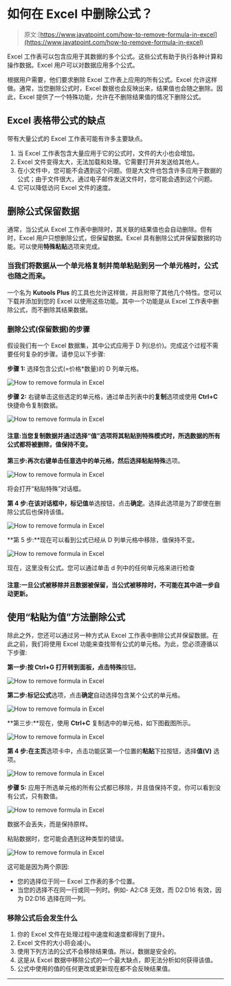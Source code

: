 # 如何在 Excel 中删除公式？

> 原文:[https://www.javatpoint.com/how-to-remove-formula-in-excel](https://www.javatpoint.com/how-to-remove-formula-in-excel)

Excel 工作表可以包含应用于其数据的多个公式。这些公式有助于执行各种计算和操作数据。Excel 用户可以对数据应用多个公式。

根据用户需要，他们要求删除 Excel 工作表上应用的所有公式。Excel 允许这样做。通常，当您删除公式时，Excel 数据也会反映出来，结果值也会随之删除。因此，Excel 提供了一个特殊功能，允许在不删除结果值的情况下删除公式。

## Excel 表格带公式的缺点

带有大量公式的 Excel 工作表可能有许多主要缺点。

1.  当 Excel 工作表包含大量应用于它的公式时，文件的大小也会增加。
2.  Excel 文件变得太大，无法加载和处理。它需要打开并发送给其他人。
3.  在小文件中，您可能不会遇到这个问题。但是大文件也包含许多应用于数据的公式；由于文件很大，通过电子邮件发送文件时，您可能会遇到这个问题。
4.  它可以降低访问 Excel 文件的速度。

## 删除公式保留数据

通常，当公式从 Excel 工作表中删除时，其关联的结果值也会自动删除。但有时，Excel 用户只想删除公式，但保留数据。Excel 具有删除公式并保留数据的功能。可以使用**特殊粘贴**选项来完成。

### 当我们将数据从一个单元格复制并简单粘贴到另一个单元格时，公式也随之而来。

一个名为 **Kutools Plus** 的工具也允许这样做，并且附带了其他几个特性。您可以下载并添加到您的 Excel 以使用这些功能。其中一个功能是从 Excel 工作表中删除公式，而不删除其结果数据。

### 删除公式(保留数据)的步骤

假设我们有一个 Excel 数据集，其中公式应用于 D 列(总价)。完成这个过程不需要任何复杂的步骤。请参见以下步骤:

**步骤 1:** 选择包含公式(=价格*数量)的 D 列单元格。

![How to remove formula in Excel](../Images/471657e7c0d2a77e428632b02b602c1b.png)

**步骤 2:** 右键单击这些选定的单元格，通过单击列表中的**复制**选项或使用 **Ctrl+C** 快捷命令复制数据。

![How to remove formula in Excel](../Images/3c55b4d9b492c84d0d21c3cb3da545ea.png)

#### 注意:当您复制数据并通过选择“值”选项将其粘贴到特殊模式时，所选数据的所有公式都将被删除，值保持不变。

**第三步:**再次右键单击任意选中的单元格，然后选择**粘贴特殊**选项。

![How to remove formula in Excel](../Images/7de844ce349ece40c3a0e71dbc9a6978.png)

将会打开“粘贴特殊”对话框。

**第 4 步:**在该对话框中，标记**值**单选按钮，点击**确定**。选择此选项是为了即使在删除公式后也保持该值。

![How to remove formula in Excel](../Images/852b113bf21083d927c17fb187adb6c1.png)

**第 5 步:**现在可以看到公式已经从 D 列单元格中移除，值保持不变。

![How to remove formula in Excel](../Images/2f08fa41ea48b71a7a6f5dfa6f46f86d.png)

现在，这里没有公式。您可以通过单击 d 列中的任何单元格来进行检查

#### 注意:一旦公式被移除并且数据被保留，当公式被移除时，不可能在其中进一步自动更新。

## 使用“粘贴为值”方法删除公式

除此之外，您还可以通过另一种方式从 Excel 工作表中删除公式并保留数据。在此之前，我们将使用 Excel 功能来查找带有公式的单元格。为此，您必须遵循以下步骤:

**第一步:**按 **Ctrl+G** 打开转到面板，点击**特殊**按钮。

![How to remove formula in Excel](../Images/dce4aa0babfb1c629e0b6b7fdd303240.png)

**第二步:**标记**公式**选项，点击**确定**自动选择包含某个公式的单元格。

![How to remove formula in Excel](../Images/2ffdfe3d5e425bd8fb5e8c74766929ca.png)

**第三步:**现在，使用 **Ctrl+C** 复制选中的单元格，如下图截图所示。

![How to remove formula in Excel](../Images/1b8de760bb8b3dc44c2e8d6eefb03f1f.png)

**第 4 步:**在**主页**选项卡中，点击功能区第一个位置的**粘贴**下拉按钮，选择**值(V)** 选项。

![How to remove formula in Excel](../Images/9bfadde8928000649ef422e4b23d21a7.png)

**步骤 5:** 应用于所选单元格的所有公式都已移除，并且值保持不变。你可以看到没有公式，只有数值。

![How to remove formula in Excel](../Images/c1d979439cf05a28ca3f95a34d7e8695.png)

数据不会丢失，而是保持原样。

粘贴数据时，您可能会遇到这种类型的错误。

![How to remove formula in Excel](../Images/cb2dd5e03f974e43982535f139795d39.png)

这可能是因为两个原因:

*   您的选择位于同一 Excel 工作表的多个位置。
*   当您的选择不在同一行或同一列时。例如- A2:C8 无效，而 D2:D16 有效，因为 D2:D16 选择在同一列。

### 移除公式后会发生什么

1.  你的 Excel 文件在处理过程中速度和速度都得到了提升。
2.  Excel 文件的大小将会减小。
3.  使用下列方法的公式不会移除结果值。所以，数据是安全的。
4.  这是从 Excel 数据中移除公式的一个最大缺点，即无法分析如何获得该值。
5.  公式中使用的值的任何更改或更新现在都不会反映结果值。

* * *
